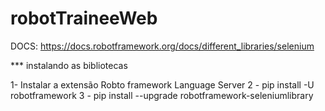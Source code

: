 # robotTraineeWeb
DOCS: https://docs.robotframework.org/docs/different_libraries/selenium


*** instalando as bibliotecas

1- Instalar a extensão Robto framework Language Server
2 - pip install -U robotframework
3 - pip install --upgrade robotframework-seleniumlibrary



